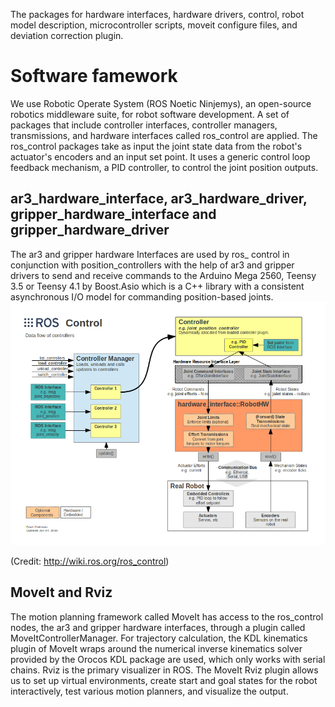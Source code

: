 The packages for hardware interfaces, hardware drivers, control, robot model description, microcontroller scripts, moveit configure files, and deviation correction plugin.
# Software famework
We use Robotic Operate System (ROS Noetic Ninjemys), an open-source robotics middleware suite, for robot software development. A set of packages that include controller interfaces, controller managers, transmissions, and hardware interfaces called ros_control are applied. The ros_control packages take as input the joint state data from the robot's actuator's encoders and an input set point. It uses a generic control loop feedback mechanism, a PID controller, to control the joint position outputs.
## ar3_hardware_interface, ar3_hardware_driver, gripper_hardware_interface and gripper_hardware_driver
The ar3 and gripper hardware Interfaces are used by ros_ control in conjunction with position_controllers with the help of ar3 and gripper drivers to send and receive commands to the Arduino Mega 2560, Teensy 3.5 or Teensy 4.1 by Boost.Asio which is a C++ library with a consistent asynchronous I/O model for commanding position-based joints.
![](ros_control.png)

(Credit: http://wiki.ros.org/ros_control)

## MoveIt and Rviz
The motion planning framework called MoveIt has access to the ros_control nodes, the ar3 and gripper hardware interfaces, through a plugin called MoveItControllerManager. For trajectory calculation, the KDL kinematics plugin of MoveIt wraps around the numerical inverse kinematics solver provided by the Orocos KDL package are used, which only works with serial chains. Rviz is the primary visualizer in ROS. The MoveIt Rviz plugin allows us to set up virtual environments, create start and goal states for the robot interactively, test various motion planners, and visualize the output.
